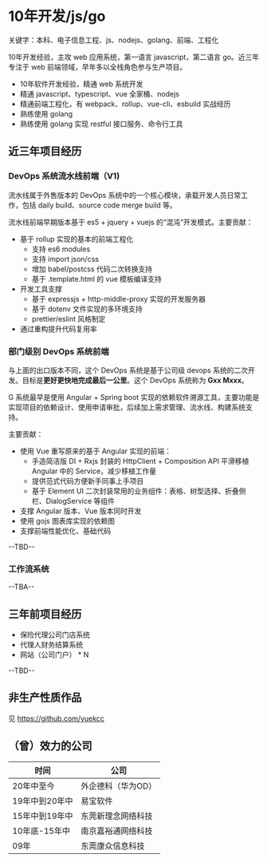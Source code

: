 # 10年开发/js/go

关键字：本科、电子信息工程、js、nodejs、golang、前端、工程化

10年开发经验，主攻 web 应用系统，第一语言 javascript，第二语言 go。近三年专注于 web 前端领域，早年多以全栈角色参与生产项目。

- 10年软件开发经验，精通 web 系统开发
- 精通 javascript、typescript、vue 全家桶、nodejs
- 精通前端工程化，有 webpack、rollup、vue-cli、esbuild 实战经历
- 熟练使用 golang
- 熟练使用 golang 实现 restful 接口服务、命令行工具

## 近三年项目经历

### DevOps 系统流水线前端（V1)

流水线属于外售版本的 DevOps 系统中的一个核心模块，承载开发人员日常工作，包括 daily build、source code merge build 等。

流水线前端早期版本基于 es5 + jquery + vuejs 的“混沌”开发模式。主要贡献：

- 基于 rollup 实现的基本的前端工程化
  - 支持 es6 modules
  - 支持 import json/css
  - 增加 babel/postcss 代码二次转换支持
  - 基于 .template.html 的 vue 模板编译支持
- 开发工具支撑
  - 基于 expressjs + http-middle-proxy 实现的开发服务器
  - 基于 dotenv 文件实现的多环境支持
  - prettier/eslint 风格制定
- 通过重构提升代码复用率

### 部门级别 DevOps 系统前端

与上面的出口版本不同，这个 DevOps 系统是基于公司级 devops 系统的二次开发。目标是**更好更快地完成最后一公里**。这个 DevOps 系统称为 **Gxx Mxxx**。

G 系统最早是使用 Angular + Spring boot 实现的依赖软件溯源工具，主要功能是实现项目的依赖设计、使用申请审批，后续加上需求管理、流水线、构建系统支持。

主要贡献：

- 使用 Vue 重写原来的基于 Angular 实现的前端：
  - 手造简洁版 DI + Rxjs 封装的 HttpClient + Composition API 平滑移植 Angular 中的 Service，减少移植工作量
  - 提供范式代码方便新手同事上手项目
  - 基于 Element UI 二次封装常用的业务组件：表格、树型选择、折叠侧栏、DialogService 等组件
- 支撑 Angular 版本、Vue 版本同时开发
- 使用 gojs 图表库实现的依赖图
- 支撑前端性能优化、基础代码

--TBD--

### 工作流系统

--TBA--

## 三年前项目经历

- 保险代理公司门店系统
- 代理人财务结算系统
- 网站（公司门户） * N

--TBD--

## 非生产性质作品

见 https://github.com/yuekcc


## （曾）效力的公司

| 时间        | 公司 |
|------------|------|
| 20年中至今    | 外企德科（华为OD）|
| 19年中到20年中 | 易宝软件 |
| 15年中到19年中 | 东莞新理念网络科技 |
| 10年底-15年中 | 南京嘉裕通网络科技 |
| 09年 | 东莞康众信息科技 |

